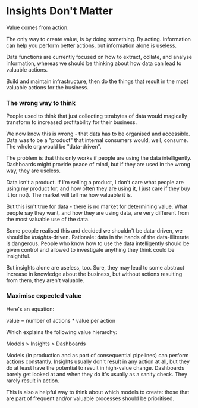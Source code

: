 # Insights Don't Matter

Value comes from action.

The only way to create value, is by doing something. By acting. 
Information can help you perform better actions, but information alone is useless.

Data functions are currently focused on how to extract, collate, and analyse
information, whereas we should be thinking about how data can lead
to valuable actions.

Build and maintain infrastructure, then do the things that result in
the most valuable actions for the business.

### The wrong way to think

People used to think that just collecting terabytes of data would magically
transform to increased profitability for their business.

We now know this is wrong - that data has to be organised and 
accessible.
Data was to be a "product" that internal consumers would,
well, consume. The whole org would be "data-driven".

The problem is that this only works if people are using the data
intelligently. Dashboards might provide peace of mind,
but if they are used in the wrong way, they are useless.

Data isn't a product. If I'm selling a product, I don't care what people are using my 
product for, and how often they are using it, I just care if they buy it (or not).
The market will tell me how valuable it is.

But this isn't true for data - there is no market for determining value. What people say they want,
and how they are using data, are very different from the most valuable use of the data.

Some people realised this and decided we shouldn't be data-driven, we should
be _insights_-driven. Rationale: data in the hands of the data-illiterate is
dangerous. People who know how to use the data intelligently should
be given control and allowed to investigate anything they think could be insightful.

But insights alone are useless, too. Sure, they may lead to some abstract
increase in knowledge about the business, but without actions resulting
from them, they aren't valuable.

### Maximise expected value

Here's an equation:

value = number of actions * value per action 

Which explains the following value hierarchy:

Models > Insights > Dashboards

Models (in production and as part of consequential pipelines) can perform actions
constantly. Insights usually don't result in any action at all, but they do at least
have the potential to result in high-value change. Dashboards barely get looked at and 
when they do it's usually as a sanity check. They rarely result in action.

This is also a helpful way to think about which models to create: those that are part of
frequent and/or valuable processes should be prioritised.
